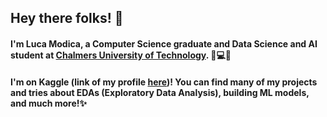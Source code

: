 ## Hey there folks! 👋
#### I'm Luca Modica, a Computer Science graduate and Data Science and AI student at [Chalmers University of Technology](https://www.chalmers.se/en/). 💭💻🌐
#### I'm on Kaggle (link of my profile [here](https://www.kaggle.com/lucamodica))! You can find many of my projects and tries about EDAs (Exploratory Data Analysis), building ML models, and much more!✨
